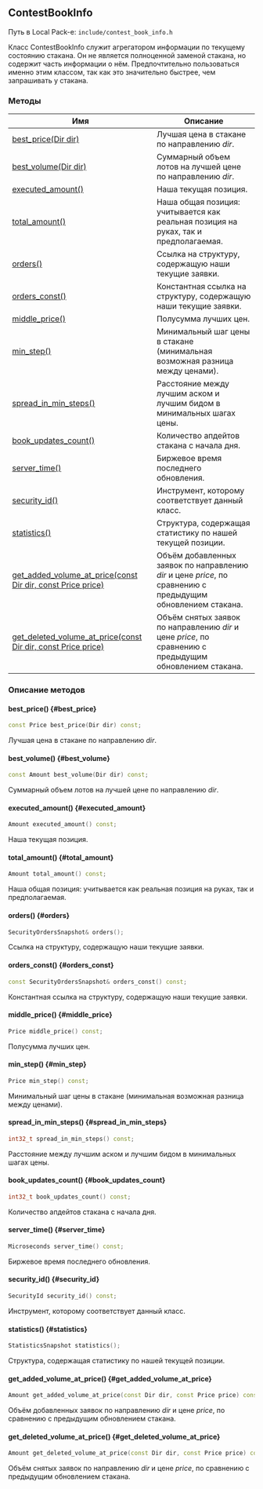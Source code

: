 ## ContestBookInfo

Путь в Local Pack-е: `include/contest_book_info.h`

Класс ContestBookInfo служит агрегатором информации по текущему состоянию стакана.
Он не является полноценной заменой стакана, но содержит часть информации о нём.
Предпочтительно пользоваться именно этим классом, так как это значительно быстрее, чем запрашивать у стакана.

### Методы

|Имя| Описание|
|------------------|--------------------|
|[best_price(Dir dir)](#best_price)|Лучшая цена в стакане по направлению *dir*.|
|[best_volume(Dir dir)](#best_volume)|Суммарный объем лотов на лучшей цене по направлению *dir*.|
|[executed_amount()](#executed_amount)|Наша текущая позиция.|
|[total_amount()](#total_amount)|Наша общая позиция: учитывается как реальная позиция на руках, так и предполагаемая.|
|[orders()](#orders)|Ссылка на структуру, содержащую наши текущие заявки.|
|[orders_const()](#orders_const)|Константная ссылка на структуру, содержащую наши текущие заявки.|
|[middle_price()](#middle_price)|Полусумма лучших цен.|
|[min_step()](#min_step)|Минимальный шаг цены в стакане (минимальная возможная разница между ценами).|
|[spread_in_min_steps()](#spread_in_min_steps)|Расстояние между лучшим аском и лучшим бидом в минимальных шагах цены.|
|[book_updates_count()](#book_updates_count)|Количество апдейтов стакана с начала дня.|
|[server_time()](#server_time)|Биржевое время последнего обновления.|
|[security_id()](#security_id)|Инструмент, которому соответствует данный класс.|
|[statistics()](#statistics)|Структура, содержащая статистику по нашей текущей позиции.|
|[get_added_volume_at_price(const Dir dir, const Price price)](#get_added_volume_at_price)|Объём добавленных заявок по направлению *dir* и цене *price*, по сравнению с предыдущим обновлением стакана.|
|[get_deleted_volume_at_price(const Dir dir, const Price price)](#get_deleted_volume_at_price)|Объём снятых заявок по направлению *dir* и цене *price*, по сравнению с предыдущим обновлением стакана.|

### Описание методов

#### best_price() {#best_price}

```c++
const Price best_price(Dir dir) const;
```

Лучшая цена в стакане по направлению *dir*.

#### best_volume() {#best_volume}

```c++
const Amount best_volume(Dir dir) const;
```

Суммарный объем лотов на лучшей цене по направлению *dir*.

#### executed_amount() {#executed_amount}

```c++
Amount executed_amount() const;
```

Наша текущая позиция.

#### total_amount() {#total_amount}

```c++
Amount total_amount() const;
```

Наша общая позиция: учитывается как реальная позиция на руках, так и предполагаемая.

#### orders() {#orders}

```c++
SecurityOrdersSnapshot& orders();
```

Ссылка на структуру, содержащую наши текущие заявки.

#### orders_const() {#orders_const}

```c++
const SecurityOrdersSnapshot& orders_const() const;
```

Константная ссылка на структуру, содержащую наши текущие заявки.

#### middle_price() {#middle_price}

```c++
Price middle_price() const;
```

Полусумма лучших цен.

#### min_step() {#min_step}

```c++
Price min_step() const;
```

Минимальный шаг цены в стакане (минимальная возможная разница между ценами).

#### spread_in_min_steps() {#spread_in_min_steps}

```c++
int32_t spread_in_min_steps() const;
```

Расстояние между лучшим аском и лучшим бидом в минимальных шагах цены.

#### book_updates_count() {#book_updates_count}

```c++
int32_t book_updates_count() const;
```

Количество апдейтов стакана с начала дня.

#### server_time() {#server_time}

```c++
Microseconds server_time() const;
```

Биржевое время последнего обновления.

#### security_id() {#security_id}

```c++
SecurityId security_id() const;
```

Инструмент, которому соответствует данный класс.

#### statistics() {#statistics}

```c++
StatisticsSnapshot statistics();
```

Структура, содержащая статистику по нашей текущей позиции.

#### get_added_volume_at_price() {#get_added_volume_at_price}

```c++
Amount get_added_volume_at_price(const Dir dir, const Price price) const;
```

Объём добавленных заявок по направлению *dir* и цене *price*, по сравнению с предыдущим обновлением стакана.

#### get_deleted_volume_at_price() {#get_deleted_volume_at_price}

```c++
Amount get_deleted_volume_at_price(const Dir dir, const Price price) const;
```

Объём снятых заявок по направлению *dir* и цене *price*, по сравнению с предыдущим обновлением стакана.
